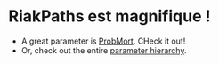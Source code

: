 # RiakPaths est magnifique !

- A great parameter is [ProbMort](#ProbMort).  CHeck it out!
- Or, check out the entire [parameter hierarchy](#parameter-hierarchy). 
